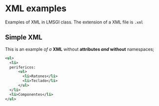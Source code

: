 # XML examples

Examples of XML in LMSGI class. The extension of a XML file is `.xml`

## Simple XML

This is an example _of a_ **XML** without **attributes _and_ without** namespaces;
```xml
<ul>
  <li>
  perifericos:
      <ul>
        <li>Ratones</li>
        <li>Teclado</li>
      </ul>
  </li>
  <li>Componentes</li>
</ul>
```
